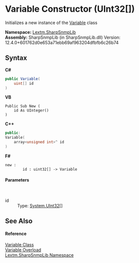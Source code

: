 # Variable Constructor (UInt32[])
 

Initializes a new instance of the <a href="T_Lextm_SharpSnmpLib_Variable">Variable</a> class

**Namespace:**&nbsp;<a href="N_Lextm_SharpSnmpLib">Lextm.SharpSnmpLib</a><br />**Assembly:**&nbsp;SharpSnmpLib (in SharpSnmpLib.dll) Version: 12.4.0+601762d0e653a71ebb69af963204dfbfb6c26b74

## Syntax

**C#**<br />
``` C#
public Variable(
	uint[] id
)
```

**VB**<br />
``` VB
Public Sub New ( 
	id As UInteger()
)
```

**C++**<br />
``` C++
public:
Variable(
	array<unsigned int>^ id
)
```

**F#**<br />
``` F#
new : 
        id : uint32[] -> Variable
```


#### Parameters
&nbsp;<dl><dt>id</dt><dd>Type: <a href="https://docs.microsoft.com/dotnet/api/system.uint32" target="_blank" rel="noopener noreferrer">System.UInt32</a>[]<br /></dd></dl>

## See Also


#### Reference
<a href="T_Lextm_SharpSnmpLib_Variable">Variable Class</a><br /><a href="Overload_Lextm_SharpSnmpLib_Variable__ctor">Variable Overload</a><br /><a href="N_Lextm_SharpSnmpLib">Lextm.SharpSnmpLib Namespace</a><br />